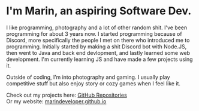 # I'm Marin, an aspiring Software Dev.
I like programming, photography and a lot of other random shit. I've been programming for about 3 years now. I started programming because of Discord, more specifically the people I met on there who introduced me to programming. Initially started by making a shit Discord bot with Node.JS, then went to Java and back end devlopment, and lastly learned some web development. I'm currently learning JS and have made a few projects using it.

Outside of coding, I’m into photography and gaming. I usually play competitive stuff but also enjoy story or cozy games when I feel like it.  

Check out my projects here: [GitHub Repositories](https://github.com/marindeveloper?tab=repositories) <br/>
Or my website: [marindeveloper.github.io](https://marindeveloper.github.io)
